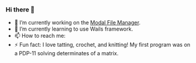 ### Hi there 👋

- 🔭 I’m currently working on the [Modal File Manager](https://github.com/raguay/ModalFileManager).
- 🌱 I’m currently learning to use Wails framework.
- 📫 How to reach me: 
- ⚡ Fun fact: I love tatting, crochet, and knitting! My first program was on a PDP-11 solving determinates of a matrix.
